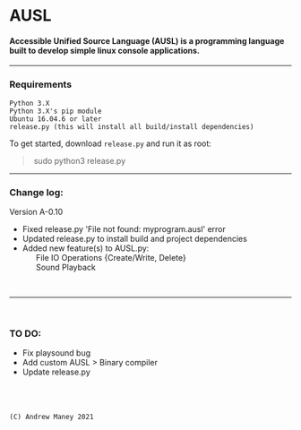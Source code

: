 # AUSL
#### Accessible Unified Source Language (AUSL) is a programming language built to develop simple linux console applications.
---
### Requirements
```
Python 3.X
Python 3.X's pip module
Ubuntu 16.04.6 or later
release.py (this will install all build/install dependencies)
```

To get started, download 
```release.py```
and run it as root:

>&nbsp;sudo python3 release.py&nbsp;

---

### Change log:
Version A-0.10
- Fixed release.py 'File not found: myprogram.ausl' error
- Updated release.py to install build and project dependencies
- Added new feature(s) to AUSL.py:<br>
&nbsp;&nbsp;&nbsp;&nbsp;&nbsp;&nbsp;File IO Operations {Create/Write, Delete}<br>
&nbsp;&nbsp;&nbsp;&nbsp;&nbsp;&nbsp;Sound Playback

<br>

---

<br>

### TO DO:
- Fix playsound bug
- Add custom AUSL > Binary compiler
- Update release.py



<br><br><br>```(C) Andrew Maney 2021```

